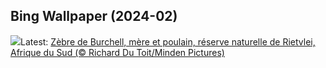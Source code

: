 ## Bing Wallpaper (2024-02)
![](https://www.bing.com/th?id=OHR.ZebraMother_FR-CA9105263189_UHD.jpg&w=1000)Latest: [Zèbre de Burchell, mère et poulain, réserve naturelle de Rietvlei, Afrique du Sud (© Richard Du Toit/Minden Pictures)](https://www.bing.com/th?id=OHR.ZebraMother_FR-CA9105263189_UHD.jpg)
